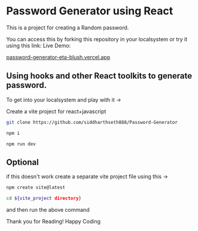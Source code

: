# Password Generator using React

This is a project for creating a Random password.

You can access this by forking this repository in your localsystem or try it using this link:
Live Demo:

[password-generator-eta-blush.vercel.app](password-generator-eta-blush.vercel.app)

## Using hooks and other React toolkits to generate password.

To get into your localsystem and play with it ->

Create a vite project for react+javascript


```bash
git clone https://github.com/siddharthseth888/Password-Generator
```

```bash
npm i
```

```
npm run dev
```

## Optional

if this doesn't work create a separate vite project file using this ->

```bash
npm create vite@latest
```

```bash
cd ${vite_project directory}
```
and then run the above command

Thank you for Reading!
Happy Coding
